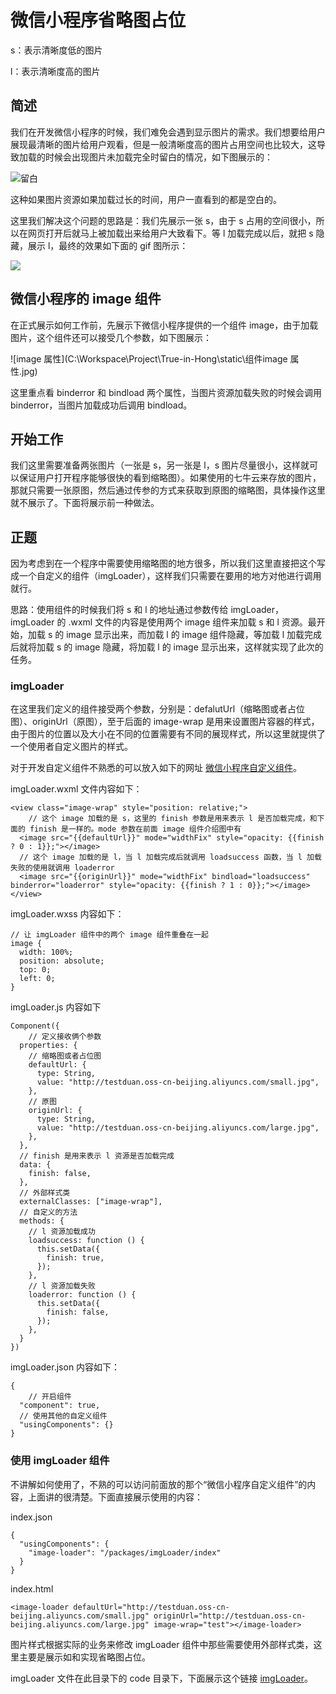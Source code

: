# 微信小程序省略图占位

s：表示清晰度低的图片

l：表示清晰度高的图片

## 简述

我们在开发微信小程序的时候，我们难免会遇到显示图片的需求。我们想要给用户展现最清晰的图片给用户观看，但是一般清晰度高的图片占用空间也比较大，这导致加载的时候会出现图片未加载完全时留白的情况，如下图展示的：

![留白](C:\Workspace\Project\True-in-Hong\static\留白.gif)

这种如果图片资源如果加载过长的时间，用户一直看到的都是空白的。

这里我们解决这个问题的思路是：我们先展示一张 s，由于 s 占用的空间很小，所以在网页打开后就马上被加载出来给用户大致看下。等 l 加载完成以后，就把 s 隐藏，展示 l，最终的效果如下面的 gif 图所示：

![](C:\Workspace\Project\True-in-Hong\static\GIF.gif)

## 微信小程序的 image 组件

在正式展示如何工作前，先展示下微信小程序提供的一个组件 image，由于加载图片，这个组件还可以接受几个参数，如下图展示：

![image 属性](C:\Workspace\Project\True-in-Hong\static\组件image 属性.jpg)

这里重点看 binderror 和 bindload 两个属性，当图片资源加载失败的时候会调用  binderror，当图片加载成功后调用 bindload。

## 开始工作

我们这里需要准备两张图片（一张是 s，另一张是 l，s 图片尽量很小，这样就可以保证用户打开程序能够很快的看到缩略图）。如果使用的七牛云来存放的图片，那就只需要一张原图，然后通过传参的方式来获取到原图的缩略图，具体操作这里就不展示了。下面将展示前一种做法。

## 正题

因为考虑到在一个程序中需要使用缩略图的地方很多，所以我们这里直接把这个写成一个自定义的组件（imgLoader），这样我们只需要在要用的地方对他进行调用就行。

思路：使用组件的时候我们将 s 和 l 的地址通过参数传给 imgLoader，imgLoader 的 .wxml 文件的内容是使用两个 image 组件来加载 s 和 l 资源。最开始，加载 s 的 image 显示出来，而加载 l 的 image 组件隐藏，等加载 l 加载完成后就将加载 s 的 image 隐藏，将加载 l 的 image 显示出来，这样就实现了此次的任务。

### imgLoader

在这里我们定义的组件接受两个参数，分别是：defalutUrl（缩略图或者占位图）、originUrl（原图），至于后面的 image-wrap 是用来设置图片容器的样式，由于图片的位置以及大小在不同的位置需要有不同的展现样式，所以这里就提供了一个使用者自定义图片的样式。

对于开发自定义组件不熟悉的可以放入如下的网址 [微信小程序自定义组件](https://developers.weixin.qq.com/miniprogram/dev/framework/custom-component/)。

imgLoader.wxml 文件内容如下：

```
<view class="image-wrap" style="position: relative;">
	// 这个 image 加载的是 s，这里的 finish 参数是用来表示 l 是否加载完成，和下面的 finish 是一样的。mode 参数在前面 image 组件介绍图中有
  <image src="{{defaultUrl}}" mode="widthFix" style="opacity: {{finish ? 0 : 1}};"></image>
  // 这个 image 加载的是 l，当 l 加载完成后就调用 loadsuccess 函数，当 l 加载失败的使用就调用 loaderror
  <image src="{{originUrl}}" mode="widthFix" bindload="loadsuccess" binderror="loaderror" style="opacity: {{finish ? 1 : 0}};"></image>
</view>
```

imgLoader.wxss 内容如下：

```
// 让 imgLoader 组件中的两个 image 组件重叠在一起
image {
  width: 100%;
  position: absolute;
  top: 0;
  left: 0;
}
```

imgLoader.js 内容如下

```
Component({
	// 定义接收俩个参数
  properties: {
  	// 缩略图或者占位图
    defaultUrl: {
      type: String,
      value: "http://testduan.oss-cn-beijing.aliyuncs.com/small.jpg",
    },
    // 原图
    originUrl: {
      type: String,
      value: "http://testduan.oss-cn-beijing.aliyuncs.com/large.jpg",
    },
  },
  // finish 是用来表示 l 资源是否加载完成
  data: {
    finish: false,
  },
  // 外部样式类
  externalClasses: ["image-wrap"],
  // 自定义的方法
  methods: {
  	// l 资源加载成功
    loadsuccess: function () {
      this.setData({
        finish: true,
      });
    },
    // l 资源加载失败
    loaderror: function () {
      this.setData({
        finish: false,
      });
    },
  }
})

```

imgLoader.json 内容如下：

```
{
	// 开启组件
  "component": true,
  // 使用其他的自定义组件
  "usingComponents": {}
}
```

### 使用 imgLoader 组件



不讲解如何使用了，不熟的可以访问前面放的那个“微信小程序自定义组件”的内容，上面讲的很清楚。下面直接展示使用的内容：

index.json

```
{
  "usingComponents": {
    "image-loader": "/packages/imgLoader/index"
  }
}
```

index.html

```
<image-loader defaultUrl="http://testduan.oss-cn-beijing.aliyuncs.com/small.jpg" originUrl="http://testduan.oss-cn-beijing.aliyuncs.com/large.jpg" image-wrap="test"></image-loader>
```

图片样式根据实际的业务来修改 imgLoader 组件中那些需要使用外部样式类，这里主要是展示如和实现省略图占位。

imgLoader 文件在此目录下的 code 目录下，下面展示这个链接 [imgLoader]()。